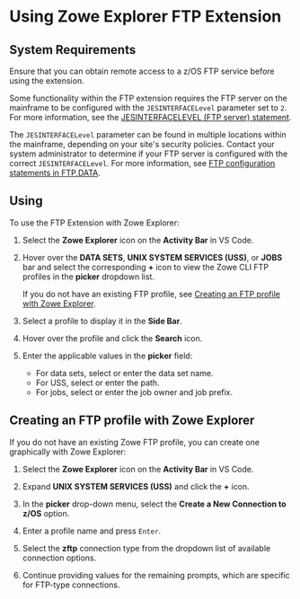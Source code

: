 # Using Zowe Explorer FTP Extension
## System Requirements

Ensure that you can obtain remote access to a z/OS FTP service before using the extension.

Some functionality within the FTP extension requires the FTP server on the mainframe to be configured with the `JESINTERFACELevel` parameter set to `2`. For more information, see the [JESINTERFACELEVEL (FTP server) statement](https://www.ibm.com/docs/en/zos/2.5.0?topic=protocol-jesinterfacelevel-ftp-server-statement).

 The `JESINTERFACELevel` parameter can be found in multiple locations within the mainframe, depending on your site's security policies.
Contact your system administrator to determine if your FTP server is configured with the correct `JESINTERFACELevel`. For more information, see [FTP configuration statements in FTP.DATA](https://www.ibm.com/docs/en/zos/2.5.0?topic=protocol-ftp-configuration-statements-in-ftpdata).

## Using

To use the FTP Extension with Zowe Explorer:

1. Select the **Zowe Explorer** icon on the **Activity Bar** in VS Code.

2. Hover over the **DATA SETS**, **UNIX SYSTEM SERVICES (USS)**, or **JOBS** bar and select the corresponding **+** icon to view the Zowe CLI FTP profiles in the **picker** dropdown list.

    If you do not have an existing FTP profile, see [Creating an FTP profile with Zowe Explorer](../user-guide/ze-ftp-using-ze-ftp-ext#creating-an-ftp-profile-with-zowe-explorer).

3. Select a profile to display it in the **Side Bar**.

4. Hover over the profile and click the **Search** icon.

5. Enter the applicable values in the **picker** field:
    - For data sets, select or enter the data set name.
    - For USS, select or enter the path.
    - For jobs, select or enter the job owner and job prefix.

## Creating an FTP profile with Zowe Explorer

If you do not have an existing Zowe FTP profile, you can create one graphically with Zowe Explorer:

1. Select the **Zowe Explorer** icon on the **Activity Bar** in VS Code.

2. Expand **UNIX SYSTEM SERVICES (USS)** and click the **+** icon.
3. In the **picker** drop-down menu, select the **Create a New Connection to z/OS** option.
4. Enter a profile name and press `Enter`.
5. Select the **zftp** connection type from the dropdown list of available connection options.
6. Continue providing values for the remaining prompts, which are specific for FTP-type connections.
